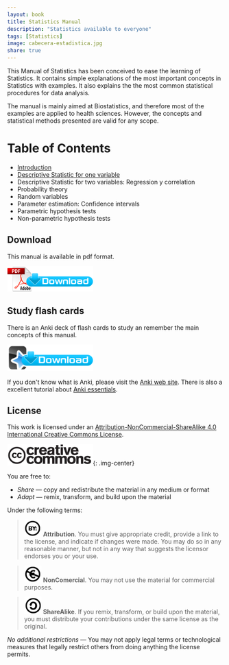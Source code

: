 ```yaml
---
layout: book
title: Statistics Manual
description: "Statistics available to everyone"
tags: [Statistics]
image: cabecera-estadistica.jpg
share: true
---
```


This Manual of Statistics has been conceived to ease the learning of Statistics. It contains simple explanations of the most important concepts in Statistics with examples. It also explains the the most common statistical procedures for data analysis. 

The manual is mainly aimed at Biostatistics, and therefore most of the examples are applied to health sciences. However, the concepts and statistical methods presented are valid for any scope.

Table of Contents
====================

- [Introduction](/statistics/manual/introduction.html)
- [Descriptive Statistic for one variable](/statistics/manual/descriptive-statistics.html)
- Descriptive Statistic for two variables: Regression y correlation
- Probability theory
- Random variables
- Parameter estimation: Confidence intervals
- Parametric hypothesis tests
- Non-parametric hypothesis tests

## Download 
This manual is available in pdf format. 

[![Download Anki deck](/images/pdf_download.png)](./statistics_manual.pdf)

## Study flash cards
There is an Anki deck of flash cards to study an remember the main concepts of this manual. 

[![Download pdf](/images/anki_download.png)](./Statistics.apkg)

If you don't know what is Anki, please visit the [Anki web site](http://ankisrs.net/). There is also a excellent tutorial about [Anki essentials](https://alexvermeer.com/download/Anki-Essentials-v1.0.pdf).
 
## License
This work is licensed under an [Attribution-NonCommercial-ShareAlike 4.0 International Creative Commons License](http://creativecommons.org/licenses/by-nc-sa/4.0/). 

![Creative Commons](/images/cc-logo.png){: .img-center}

You are free to: 

- *Share* — copy and redistribute the material in any medium or format
- *Adapt* — remix, transform, and build upon the material

Under the following terms:

>![cc-by](/images/cc-by.png) **Attribution**. You must give appropriate credit, provide a link to the license, and indicate if changes were made. You may do so in any reasonable manner, but not in any way that suggests the licensor endorses you or your use.

>![cc-e](/images/cc-e.png) **NonComercial**. You may not use the material for commercial purposes.

>![cc-c](/images/cc-c.png) **ShareAlike**. If you remix, transform, or build upon the material, you must distribute your contributions under the same license as the original. 

*No additional restrictions* — You may not apply legal terms or technological measures that legally restrict others from doing anything the license permits.